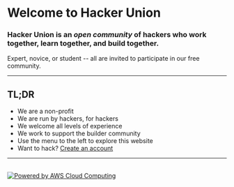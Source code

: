 # Welcome to Hacker Union

### Hacker Union is an *open community* of hackers who work together, learn together, and build together.

Expert, novice, or student -- all are invited to participate in our free community.

----

## TL;DR

 - We are a non-profit
 - We are run by hackers, for hackers
 - We welcome all levels of experience
 - We work to support the builder community
 - Use the menu to the left to explore this website
 - Want to hack? [Create an account][1]

----

<br />
<a href="http://aws.amazon.com/what-is-cloud-computing"><img src="http://awsmedia.s3.amazonaws.com/AWS_Logo_PoweredBy_127px.png" alt="Powered by AWS Cloud Computing"></a>

[1]: #/home/guest/join_us.md
